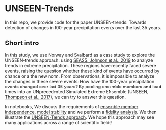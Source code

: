 # UNSEEN-Trends
In this repo, we provide code for the paper UNSEEN-trends: Towards detection of changes in 100-year precipitation events over the last 35 years.


## Short intro
In this study, we use Norway and Svalbard as a case study to explore the UNSEEN-trends approach: using [SEAS5, Johnson et al., 2019](https://www.geosci-model-dev.net/12/1087/2019/gmd-12-1087-2019.pdf) to analyze trends in extreme precipitation. These regions have recently faced severe events, raising the question whether these kind of events have occurred by chance or a the new norm. From observations, it is impossible to analyze the changes in these severe events: How have the 100-year precipitation events changed over last 35 years? By pooling ensemble members and lead times into an UNprecedented Simulated Extreme ENsemble (UNSEEN, [Thompson et al., 2017](https://www.nature.com/articles/s41467-017-00275-3)), we can try to answer this question. 

In notebooks, We discuss the requirements of [ensemble member independence](Notebooks/Independence.md), [model stability](Notebooks/Model_stability.md) and we perform a [fidelity analysis](Notebooks/Predictive_skill.md). We then illustrate the [UNSEEN-Trends approach](Notebooks/Predictive_skill.md). We hope this approach may see many applications across a range of scientific fields!
